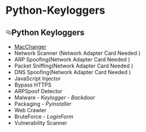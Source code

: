 # Python-Keyloggers


<h2><a id="user-content-scripts" class="anchor" aria-hidden="true" href="#scripts"><svg class="octicon octicon-link" viewBox="0 0 16 16" version="1.1" width="16" height="16" aria-hidden="true"><path fill-rule="evenodd" d="M4 9h1v1H4c-1.5 0-3-1.69-3-3.5S2.55 3 4 3h4c1.45 0 3 1.69 3 3.5 0 1.41-.91 2.72-2 3.25V8.59c.58-.45 1-1.27 1-2.09C10 5.22 8.98 4 8 4H4c-.98 0-2 1.22-2 2.5S3 9 4 9zm9-3h-1v1h1c1 0 2 1.22 2 2.5S13.98 12 13 12H9c-.98 0-2-1.22-2-2.5 0-.83.42-1.64 1-2.09V6.25c-1.09.53-2 1.84-2 3.25C6 11.31 7.55 13 9 13h4c1.45 0 3-1.69 3-3.5S14.5 6 13 6z"></path></svg></a>Python Keyloggers </h2>
<ul>
  <li><a href="https://github.com/adilshehzad786/Python-Keyloggers/tree/master/Macchanger">MacChanger</a></li> 
<li>Network Scanner (Network Adapter Card Needed )</li>
<li>ARP Spoofing(Network Adapter Card Needed )</li>
<li>Packet Sniffing(Network Adapter Card Needed )</li>
<li>DNS Spoofing(Network Adapter Card Needed )</li>
<li>JavaScript Injector</li>
<li>Bypass HTTPS</li>
<li>ARPSpoof Detector</li>
<li>Malware - <em>Keylogger</em> - <em>Backdoor</em></li>
<li>Packaging - <em>Pyinstaller</em></li>
<li>Web Crawler</li>
<li>BruteForce - <em>LoginForm</em></li>
<li>Vulnerability Scanner</li>
</ul>
</article>
